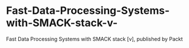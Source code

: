 # Fast-Data-Processing-Systems-with-SMACK-stack-v-
Fast Data Processing Systems with SMACK stack [v], published by Packt
